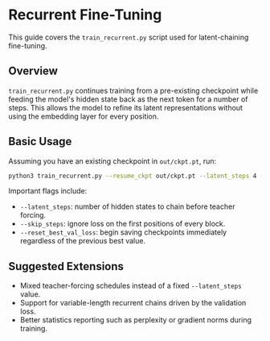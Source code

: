 # Recurrent Fine-Tuning

This guide covers the `train_recurrent.py` script used for latent-chaining fine-tuning.

## Overview

`train_recurrent.py` continues training from a pre-existing checkpoint while feeding the model's hidden state back as the next token for a number of steps. This allows the model to refine its latent representations without using the embedding layer for every position.

## Basic Usage

Assuming you have an existing checkpoint in `out/ckpt.pt`, run:

```bash
python3 train_recurrent.py --resume_ckpt out/ckpt.pt --latent_steps 4 --max_iters 1000
```

Important flags include:

- `--latent_steps`: number of hidden states to chain before teacher forcing.
- `--skip_steps`: ignore loss on the first positions of every block.
- `--reset_best_val_loss`: begin saving checkpoints immediately regardless of the previous best value.

## Suggested Extensions

- Mixed teacher-forcing schedules instead of a fixed `--latent_steps` value.
- Support for variable-length recurrent chains driven by the validation loss.
- Better statistics reporting such as perplexity or gradient norms during training.


